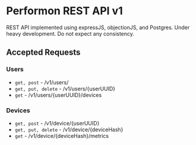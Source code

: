 # Performon REST API v1

REST API implemented using expressJS, objectionJS, and Postgres.  Under heavy development.  Do not expect any consistency.

## Accepted Requests

### Users

- `get, post` - /v1/users/
- `get, put, delete` - /v1/users/{userUUID}
- `get` - /v1/users/{userUUID}/devices

### Devices

- `get, post` - /v1/device/{userUUID}
- `get, put, delete` - /v1/device/{deviceHash}
- `get` - /v1/device/{deviceHash}/metrics
